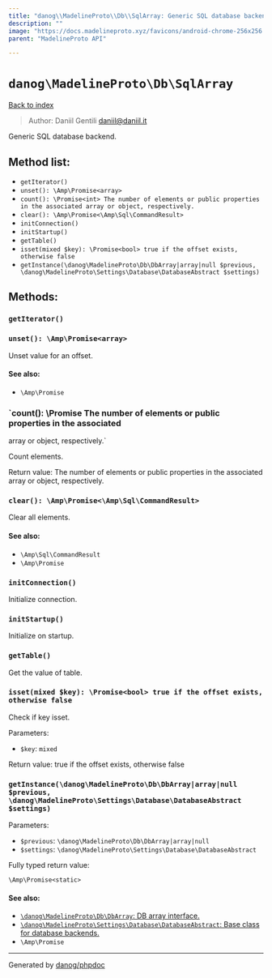 ```yaml
---
title: "danog\\MadelineProto\\Db\\SqlArray: Generic SQL database backend."
description: ""
image: "https://docs.madelineproto.xyz/favicons/android-chrome-256x256.png"
parent: "MadelineProto API"

---
```

# `danog\MadelineProto\Db\SqlArray`
[Back to index](../../../index.html)

> Author: Daniil Gentili <daniil@daniil.it>  
  

Generic SQL database backend.  




## Method list:
* `getIterator()`
* `unset(): \Amp\Promise<array>`
* `count(): \Promise<int> The number of elements or public properties in the associated
array or object, respectively.`
* `clear(): \Amp\Promise<\Amp\Sql\CommandResult>`
* `initConnection()`
* `initStartup()`
* `getTable()`
* `isset(mixed $key): \Promise<bool> true if the offset exists, otherwise false`
* `getInstance(\danog\MadelineProto\Db\DbArray|array|null $previous, \danog\MadelineProto\Settings\Database\DatabaseAbstract $settings)`

## Methods:
### `getIterator()`





### `unset(): \Amp\Promise<array>`

Unset value for an offset.


#### See also: 
* `\Amp\Promise`




### `count(): \Promise<int> The number of elements or public properties in the associated
array or object, respectively.`

Count elements.


Return value: The number of elements or public properties in the associated
array or object, respectively.


### `clear(): \Amp\Promise<\Amp\Sql\CommandResult>`

Clear all elements.


#### See also: 
* `\Amp\Sql\CommandResult`
* `\Amp\Promise`




### `initConnection()`

Initialize connection.



### `initStartup()`

Initialize on startup.



### `getTable()`

Get the value of table.



### `isset(mixed $key): \Promise<bool> true if the offset exists, otherwise false`

Check if key isset.


Parameters:

* `$key`: `mixed`   


Return value: true if the offset exists, otherwise false


### `getInstance(\danog\MadelineProto\Db\DbArray|array|null $previous, \danog\MadelineProto\Settings\Database\DatabaseAbstract $settings)`




Parameters:

* `$previous`: `\danog\MadelineProto\Db\DbArray|array|null`   
* `$settings`: `\danog\MadelineProto\Settings\Database\DatabaseAbstract`   


Fully typed return value:
```
\Amp\Promise<static>
```
#### See also: 
* [`\danog\MadelineProto\Db\DbArray`: DB array interface.](../../../danog/MadelineProto/Db/DbArray.html)
* [`\danog\MadelineProto\Settings\Database\DatabaseAbstract`: Base class for database backends.](../../../danog/MadelineProto/Settings/Database/DatabaseAbstract.html)
* `\Amp\Promise`




---
Generated by [danog/phpdoc](https://phpdoc.daniil.it)
